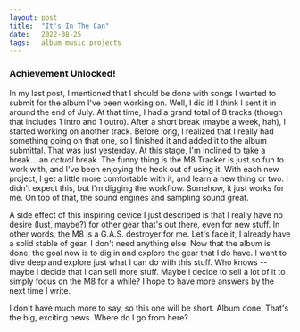 ```yaml
---
layout: post
title:  "It's In The Can"
date:   2022-08-25
tags:   album music projects
---
```


### Achievement Unlocked!

In my last post, I mentioned that I should be done with songs I wanted to submit for the album I've been working on. Well, I did it! I think I sent it in around the end of July. At that time, I had a grand total of 8 tracks (though that includes 1 intro and 1 outro). After a short break (maybe a week, hah), I started working on another track. Before long, I realized that I really had something going on that one, so I finished it and added it to the album submittal. That was just yesterday. At this stage, I'm inclined to take a break... an _actual_ break. The funny thing is the M8 Tracker is just so fun to work with, and I've been enjoying the heck out of using it. With each new project, I get a little more comfortable with it, and learn a new thing or two. I didn't expect this, but I'm digging the workflow. Somehow, it just works for me. On top of that, the sound engines and sampling sound great.

A side effect of this inspiring device I just described is that I really have no desire (lust, maybe?) for other gear that's out there, even for new stuff. In other words, the M8 is a G.A.S. destroyer for me. Let's face it, I already have a solid stable of gear, I don't need anything else. Now that the album is done, the goal now is to dig in and explore the gear that I do have. I want to dive deep and explore just what I can do with this stuff. Who knows -- maybe I decide that I can sell more stuff. Maybe I decide to sell a lot of it to simply focus on the M8 for a while? I hope to have more answers by the next time I write.

I don't have much more to say, so this one will be short. Album done. That's the big, exciting news. Where do I go from here? 
